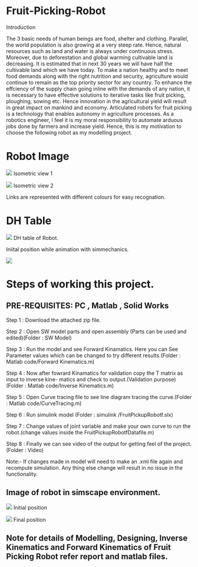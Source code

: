 # Fruit-Picking-Robot

Introduction

The 3 basic needs of human beings are food, shelter and clothing. Parallel, the world population is
also growing at a very steep rate. Hence, natural resources such as land and water is always under continuous
stress. Moreover, due to deforestation and global warming cultivable land is decreasing. It is estimated that
in next 30 years we will have half the cultivable land which we have today. To make a nation healthy and
to meet food demands along with the right nutrition and security, agriculture would continue to remain
as the top priority sector for any country. To enhance the effciency of the supply chain going inline with
the demands of any nation, it is necessary to have effective solutions to iterative tasks like fruit picking,
ploughing, sowing etc.
Hence innovation in the agricultural yield will result in great impact on mankind and economy.
Articulated robots for fruit picking is a technology that enables autonomy in agriculture processes. As a
robotics engineer, I feel it is my moral responsibility to automate arduous jobs done by farmers and increase
yield. Hence, this is my motivation to choose the following robot as my modelling project.

# Robot Image
![](Images/1.jpg)
Isometric view 1

![](Images/2.jpg)
Isometric view 2

Links are represented with different colours for easy recognation.

# DH Table
![](Images/4.jpg)
DH table of Robot.

Iniital position while animation with simmechanics.

![](Images/3.jpg)

# Steps of working this project.

## PRE-REQUISITES: PC , Matlab , Solid Works

Step 1 : Download the attached zip file.

Step 2 : Open SW model parts and open assembly (Parts can be used and edited)(Folder : SW
Model)

Step 3 : Run the model and see Forward Kinamatics. Here you can See Parameter values which
can be changed to try different results.(Folder : Matlab code/Forward Kinematics.m)

Step 4 : Now after fowrard Kinamatics for validation copy the T matrix as input to inverse kine-
matics and check to output.(Validation purpose)(Folder : Matlab code/Inverse Kinematics.m)

Step 5 : Open Curve tracing file to see line diagram tracing the curve.(Folder : Matlab code/CurveTracing.m)

Step 6 : Run simulink model (Folder : simulink /FruitPickupRobotf.slx)

Step 7 : Change values of joint variable and make your own curve to run the robot.(change values
inside the FruitPickupRobotfDatafile.m)

Step 8 : Finally we can see video of the output for getting feel of the project.(Folder : Video)

Note:- If changes made in model will need to make an .xml file again and recompute simulation.
Any thing else change will result in no issue in the functionality.

## Image of robot in simscape environment.
![](Images/5.jpg)
Initial position

![](Images/6.jpg)
Final position

## Note for details of Modelling, Designing, Inverse Kinematics and Forward Kinematics of Fruit Picking Robot refer report and matlab files.

